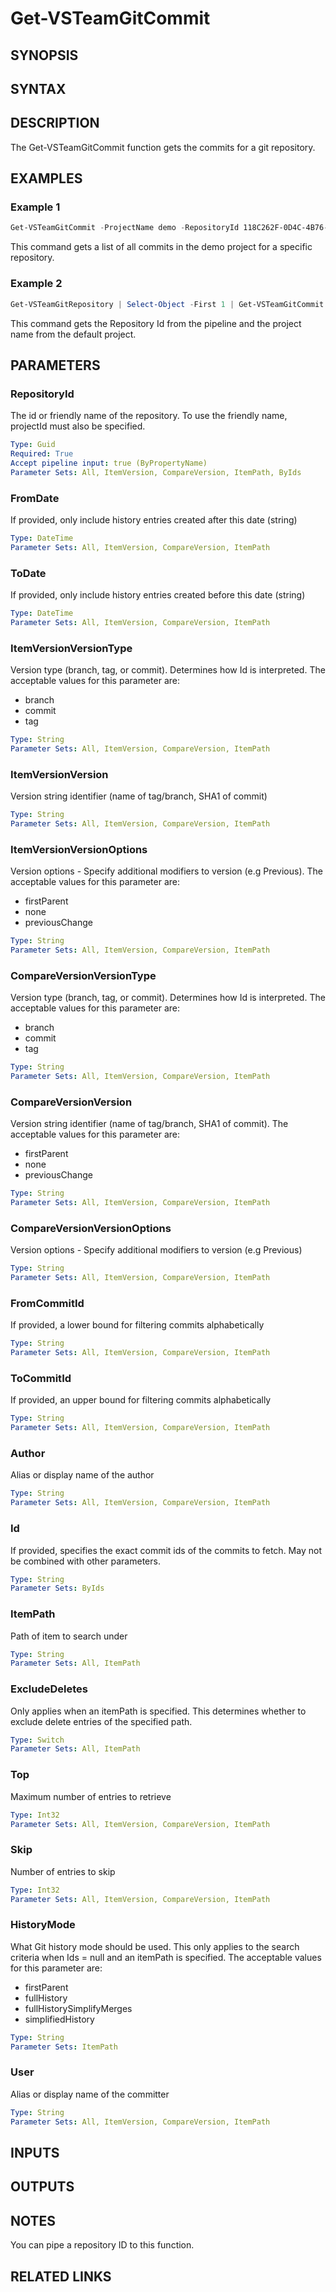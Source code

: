 <!-- #include "./common/header.md" -->

# Get-VSTeamGitCommit

## SYNOPSIS

<!-- #include "./synopsis/Get-VSTeamGitCommit.md" -->

## SYNTAX

## DESCRIPTION

The Get-VSTeamGitCommit function gets the commits for a git repository.

## EXAMPLES

### Example 1

```powershell
Get-VSTeamGitCommit -ProjectName demo -RepositoryId 118C262F-0D4C-4B76-BD9B-7DD8CA12F196
```

This command gets a list of all commits in the demo project for a specific repository.

### Example 2

```powershell
Get-VSTeamGitRepository | Select-Object -First 1 | Get-VSTeamGitCommit
```

This command gets the Repository Id from the pipeline and the project name from the default project.

## PARAMETERS

### RepositoryId

The id or friendly name of the repository. To use the friendly name, projectId must also be specified.

```yaml
Type: Guid
Required: True
Accept pipeline input: true (ByPropertyName)
Parameter Sets: All, ItemVersion, CompareVersion, ItemPath, ByIds
```

### FromDate

If provided, only include history entries created after this date (string)

```yaml
Type: DateTime
Parameter Sets: All, ItemVersion, CompareVersion, ItemPath
```

### ToDate

If provided, only include history entries created before this date (string)

```yaml
Type: DateTime
Parameter Sets: All, ItemVersion, CompareVersion, ItemPath
```

### ItemVersionVersionType

Version type (branch, tag, or commit). Determines how Id is interpreted. The acceptable values for this parameter are:

- branch
- commit
- tag

```yaml
Type: String
Parameter Sets: All, ItemVersion, CompareVersion, ItemPath
```

### ItemVersionVersion

Version string identifier (name of tag/branch, SHA1 of commit)

```yaml
Type: String
Parameter Sets: All, ItemVersion, CompareVersion, ItemPath
```

### ItemVersionVersionOptions

Version options - Specify additional modifiers to version (e.g Previous). The acceptable values for this parameter are:

- firstParent
- none
- previousChange

```yaml
Type: String
Parameter Sets: All, ItemVersion, CompareVersion, ItemPath
```

### CompareVersionVersionType

Version type (branch, tag, or commit). Determines how Id is interpreted. The acceptable values for this parameter are:

- branch
- commit
- tag

```yaml
Type: String
Parameter Sets: All, ItemVersion, CompareVersion, ItemPath
```

### CompareVersionVersion

Version string identifier (name of tag/branch, SHA1 of commit). The acceptable values for this parameter are:

- firstParent
- none
- previousChange

```yaml
Type: String
Parameter Sets: All, ItemVersion, CompareVersion, ItemPath
```

### CompareVersionVersionOptions

Version options - Specify additional modifiers to version (e.g Previous)

```yaml
Type: String
Parameter Sets: All, ItemVersion, CompareVersion, ItemPath
```

### FromCommitId

If provided, a lower bound for filtering commits alphabetically

```yaml
Type: String
Parameter Sets: All, ItemVersion, CompareVersion, ItemPath
```

### ToCommitId

If provided, an upper bound for filtering commits alphabetically

```yaml
Type: String
Parameter Sets: All, ItemVersion, CompareVersion, ItemPath
```

### Author

Alias or display name of the author

```yaml
Type: String
Parameter Sets: All, ItemVersion, CompareVersion, ItemPath
```

### Id

If provided, specifies the exact commit ids of the commits to fetch. May not be combined with other parameters.

```yaml
Type: String
Parameter Sets: ByIds
```

### ItemPath

Path of item to search under

```yaml
Type: String
Parameter Sets: All, ItemPath
```

### ExcludeDeletes

Only applies when an itemPath is specified. This determines whether to exclude delete entries of the specified path.

```yaml
Type: Switch
Parameter Sets: All, ItemPath
```

### Top

Maximum number of entries to retrieve

```yaml
Type: Int32
Parameter Sets: All, ItemVersion, CompareVersion, ItemPath
```

### Skip

Number of entries to skip

```yaml
Type: Int32
Parameter Sets: All, ItemVersion, CompareVersion, ItemPath
```

### HistoryMode

What Git history mode should be used. This only applies to the search criteria when Ids = null and an itemPath is specified. The acceptable values for this parameter are:

- firstParent
- fullHistory
- fullHistorySimplifyMerges
- simplifiedHistory

```yaml
Type: String
Parameter Sets: ItemPath
```

### User

Alias or display name of the committer

```yaml
Type: String
Parameter Sets: All, ItemVersion, CompareVersion, ItemPath
```

<!-- #include "./params/projectName.md" -->

## INPUTS

## OUTPUTS

## NOTES

You can pipe a repository ID to this function.

<!-- #include "./common/prerequisites.md" -->

## RELATED LINKS
